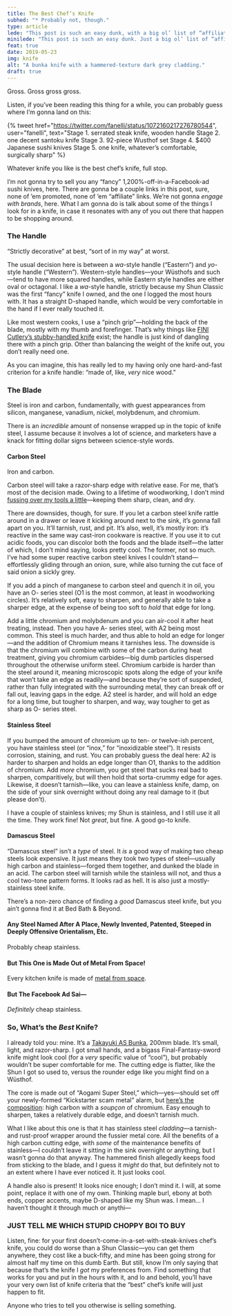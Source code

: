 ```yaml
---
title: The Best Chef’s Knife
subhed: "* Probably not, though."
type: article
lede: "This post is such an easy dunk, with a big ol’ list of “affiliate links” to expensive-ass knives. Spoiler: the super expensive one happens to be the best one! Good news, though: there’s a best <em>budget</em> knife, too, so you can go ahead and buy that one. After all, when you’re selling, you don’t want the mark’s options to be “buy something or don’t”—you want it to be “buy something or buy something.”"
minilede: "This post is such an easy dunk. Just a big ol’ list of “affiliate links” to expensive-ass knives—cha-<em>ching</em>, suckers. Retirement here I come!"
feat: true
date: 2019-05-23
img: knife
alt: "A bunka knife with a hammered-texture dark grey cladding."
draft: true
---
```


Gross. Gross gross gross.

Listen, if you’ve been reading this thing for a while, you can probably guess where I’m gonna land on this: 

{% tweet
    href="https://twitter.com/fanelli/status/1072160217276780544",
    user="fanelli",
    text="Stage 1. serrated steak knife, wooden handle 
Stage 2. one decent santoku knife
Stage 3. 92-piece Wusthof set 
Stage 4. $400 Japanese sushi knives 
Stage 5. one knife, whatever’s comfortable, surgically sharp"
%}

Whatever knife you like is the best chef’s knife, full stop.

I’m not gonna try to sell you any “fancy” 1,200%-off-in-a-Facebook-ad sushi knives, here. There are gonna be a couple links in this post, sure, none of ’em promoted, none of ’em “affiliate” links. We’re not gonna _engage with brands_, here. What I am gonna do is talk about some of the things I look for in a knife, in case it resonates with any of you out there that happen to be shopping around. 

### The Handle

“Strictly decorative” at best, “sort of in my way” at worst. 

The usual decision here is between a _wa_-style handle (“Eastern”) and _yo_-style handle (“Western”). Western-style handles—your Wüsthofs and such—tend to have more squared handles, while Eastern style handles are either oval or octagonal. I like a _wa_-style handle, strictly because my Shun Classic was the first “fancy” knife I owned, and the one I logged the most hours with. It has a straight D-shaped handle, which would be very comfortable in the hand if I ever really touched it.

Like most western cooks, I use a “pinch grip”—holding the back of the blade, mostly with my thumb and forefinger. That’s why things like [FINI Cutlery’s stubby-handled knife](https://www.finicutlery.com/) exist; the handle is just kind of dangling there with a pinch grip. Other than balancing the weight of the knife out, you don’t really need one. 

As you can imagine, this has really led to my having only one hard-and-fast criterion for a knife handle: “made of, like, _very_ nice wood.”

### The Blade

Steel is iron and carbon, fundamentally, with guest appearances from silicon, manganese, vanadium, nickel, molybdenum, and chromium. 

There is an _incredible_ amount of nonsense wrapped up in the topic of knife steel, I assume because it involves a lot of science, and marketers have a knack for fitting dollar signs between science-style words.

#### Carbon Steel

Iron and carbon.

Carbon steel will take a razor-sharp edge with relative ease. For me, that’s most of the decision made. Owing to a lifetime of woodworking, I don’t mind [fussing over my tools a little](/articles/sharpening/)—keeping them sharp, clean, and dry.

There are downsides, though, for sure. If you let a carbon steel knife rattle around in a drawer or leave it kicking around next to the sink, it’s gonna fall apart on you. It’ll tarnish, rust, and pit. It’s also, well, it’s mostly iron: it’s reactive in the same way cast-iron cookware is reactive. If you use it to cut acidic foods, you can discolor both the foods and the blade itself—the latter of which, I don’t mind saying, looks pretty cool. The former, not so much. I’ve had some super reactive carbon steel knives I couldn’t stand—effortlessly gliding through an onion, sure, while also turning the cut face of said onion a sickly grey.

If you add a pinch of manganese to carbon steel and quench it in oil, you have an O- series steel (O1 is the most common, at least in woodworking circles). It’s relatively soft, easy to sharpen, and generally able to take a sharper edge, at the expense of being too soft to _hold_ that edge for long. 

Add a little chromium and molybdenum and you can air-cool it after heat treating, instead. Then you have A- series steel, with A2 being most common. This steel is much harder, and thus able to hold an edge for longer—and the addition of Chromium means it tarnishes less. The downside is that the chromium will combine with some of the carbon during heat treatment, giving you chromium carbides—big dumb particles dispersed throughout the otherwise uniform steel. Chromium carbide is harder than the steel around it, meaning microscopic spots along the edge of your knife that won’t take an edge as readily—and because they’re sort of suspended, rather than fully integrated with the surrounding metal, they can break off or fall out, leaving gaps in the edge. A2 steel is harder, and will hold an edge for a long time, but tougher to sharpen, and way, way tougher to get as sharp as O- series steel. 

#### Stainless Steel

If you bumped the amount of chromium up to ten- or twelve-ish percent, you have stainless steel (or “inox,” for “inoxidizable steel”). It resists corrosion, staining, and rust. You can probably guess the deal here: A2 is harder to sharpen and holds an edge longer than O1, thanks to the addition of chromium. Add _more_ chromium, you get steel that sucks real bad to sharpen, comparitively, but will then hold that sorta-crummy edge for ages. Likewise, it doesn’t tarnish—like, you can leave a stainless knife, damp, on the side of your sink overnight without doing any real damage to it (but please don’t).

I have a couple of stainless knives; my Shun is stainless, and I still use it all the time. They work fine! Not _great_, but fine. A good go-to knife.

#### Damascus Steel

“Damascus steel” isn’t a _type_ of steel. It _is_ a good way of making two cheap steels look expensive. It just means they took two types of steel—usually high carbon and stainless—forged them together, and dunked the blade in an acid. The carbon steel will tarnish while the stainless will not, and thus a cool two-tone pattern forms. It looks rad as hell. It is also just a mostly-stainless steel knife. 

There’s a non-zero chance of finding a _good_ Damascus steel knife, but you ain’t gonna find it at Bed Bath & Beyond.

#### Any Steel Named After A Place, Newly Invented, Patented, Steeped in Deeply Offensive Orientalism, Etc.

Probably cheap stainless.

#### But This One is Made Out of Metal From Space!

Every kitchen knife is made of [metal from space](https://sciencing.com/origin-iron-5371252.html).

#### But The Facebook Ad Sai—

_Definitely_ cheap stainless.

### So, What’s the&nbsp;<em>Best</em>&nbsp;Knife?

I already told you: mine. It’s a [Takayuki AS Bunka](https://www.chefknivestogo.com/taaskeb19.html), 200mm blade. It’s small, light, and razor-sharp. I got small hands, and a bigass Final-Fantasy-sword knife might look cool (for a _very_ specific value of “cool”), but probably wouldn’t be super comfortable for me. The cutting edge is flatter, like the Shun I got so used to, versus the rounder edge like you might find on a Wüsthof.

The core is made out of “Aogami Super Steel,” which—yes—should set off your newly-formed “Kickstarter scam metal” alarm, but [here’s the composition](http://zknives.com/knives/steels/steelgraph.php?nm=Aogami%2520Super): high carbon with a <i>soupçon</i> of chromium. Easy enough to sharpen, takes a relatively durable edge, and doesn’t tarnish much.

What I like about this one is that it has stainless steel _cladding_—a tarnish- and rust-proof wrapper around the fussier metal core. All the benefits of a high carbon cutting edge, with _some_ of the maintenance benefits of stainless—I couldn’t leave it sitting in the sink overnight or anything, but I wasn’t gonna do that anyway. The hammered finish allegedly keeps food from sticking to the blade, and I guess it _might_ do that, but definitely not to an extent where I have ever noticed it. It just looks cool.

A handle also is present! It looks nice enough; I don’t mind it. I will, at some point, replace it with one of my own. Thinking maple burl, ebony at both ends, copper accents, maybe D-shaped like my Shun was. I mean… I haven’t thought it through much or anythi—

### JUST TELL ME WHICH STUPID CHOPPY BOI TO BUY

Listen, fine: for your first doesn’t-come-in-a-set-with-steak-knives chef’s knife, you could do worse than a Shun Classic—you can get them anywhere, they cost like a buck-fifty, and mine has been going strong for almost half my time on this dumb Earth. But still, know I’m only saying that because that’s the knife I _got_ my preferences from. Find something that works for you and put in the hours with it, and lo and behold, you’ll have your very own list of knife criteria that the “best” chef’s knife will just happen to fit. 

Anyone who tries to tell you otherwise is selling something.
